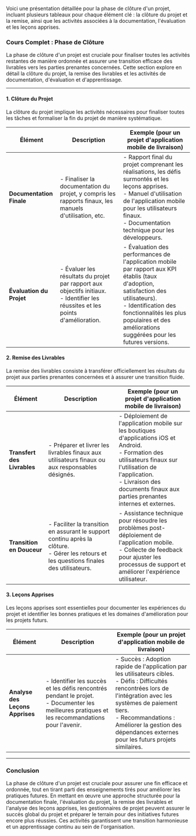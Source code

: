 
Voici une présentation détaillée pour la phase de clôture d'un projet, incluant plusieurs tableaux pour chaque élément clé : la clôture du projet et la remise, ainsi que les activités associées à la documentation, l'évaluation et les leçons apprises.

### Cours Complet : Phase de Clôture

La phase de clôture d'un projet est cruciale pour finaliser toutes les activités restantes de manière ordonnée et assurer une transition efficace des livrables vers les parties prenantes concernées. Cette section explore en détail la clôture du projet, la remise des livrables et les activités de documentation, d'évaluation et d'apprentissage.

---

#### 1. Clôture du Projet

La clôture du projet implique les activités nécessaires pour finaliser toutes les tâches et formaliser la fin du projet de manière systématique.

| **Élément**               | **Description**                                                                                         | **Exemple (pour un projet d'application mobile de livraison)**                                                                                                                                       |
|---------------------------|---------------------------------------------------------------------------------------------------------|-------------------------------------------------------------------------------------------------------------------------------------------------------------------------------------------------------|
| **Documentation Finale**  | - Finaliser la documentation du projet, y compris les rapports finaux, les manuels d'utilisation, etc. | - Rapport final du projet comprenant les réalisations, les défis surmontés et les leçons apprises.<br>- Manuel d'utilisation de l'application mobile pour les utilisateurs finaux.<br>- Documentation technique pour les développeurs.                                      |
| **Évaluation du Projet**  | - Évaluer les résultats du projet par rapport aux objectifs initiaux.<br>- Identifier les réussites et les points d'amélioration.                                    | - Évaluation des performances de l'application mobile par rapport aux KPI établis (taux d'adoption, satisfaction des utilisateurs).<br>- Identification des fonctionnalités les plus populaires et des améliorations suggérées pour les futures versions.                  |

#### 2. Remise des Livrables

La remise des livrables consiste à transférer officiellement les résultats du projet aux parties prenantes concernées et à assurer une transition fluide.

| **Élément**                 | **Description**                                                                                         | **Exemple (pour un projet d'application mobile de livraison)**                                                                                                                                       |
|-----------------------------|---------------------------------------------------------------------------------------------------------|-------------------------------------------------------------------------------------------------------------------------------------------------------------------------------------------------------|
| **Transfert des Livrables** | - Préparer et livrer les livrables finaux aux utilisateurs finaux ou aux responsables désignés.          | - Déploiement de l'application mobile sur les boutiques d'applications iOS et Android.<br>- Formation des utilisateurs finaux sur l'utilisation de l'application.<br>- Livraison des documents finaux aux parties prenantes internes et externes.                         |
| **Transition en Douceur**   | - Faciliter la transition en assurant le support continu après la clôture.<br>- Gérer les retours et les questions finales des utilisateurs.                      | - Assistance technique pour résoudre les problèmes post-déploiement de l'application mobile.<br>- Collecte de feedback pour ajuster les processus de support et améliorer l'expérience utilisateur.                                                                  |

#### 3. Leçons Apprises

Les leçons apprises sont essentielles pour documenter les expériences du projet et identifier les bonnes pratiques et les domaines d'amélioration pour les projets futurs.

| **Élément**                  | **Description**                                                                                         | **Exemple (pour un projet d'application mobile de livraison)**                                                                                                                                       |
|------------------------------|---------------------------------------------------------------------------------------------------------|-------------------------------------------------------------------------------------------------------------------------------------------------------------------------------------------------------|
| **Analyse des Leçons Apprises** | - Identifier les succès et les défis rencontrés pendant le projet.<br>- Documenter les meilleures pratiques et les recommandations pour l'avenir.                | - Succès : Adoption rapide de l'application par les utilisateurs cibles.<br>- Défis : Difficultés rencontrées lors de l'intégration avec les systèmes de paiement tiers.<br>- Recommandations : Améliorer la gestion des dépendances externes pour les futurs projets similaires. |

---

### Conclusion

La phase de clôture d'un projet est cruciale pour assurer une fin efficace et ordonnée, tout en tirant parti des enseignements tirés pour améliorer les pratiques futures. En mettant en œuvre une approche structurée pour la documentation finale, l'évaluation du projet, la remise des livrables et l'analyse des leçons apprises, les gestionnaires de projet peuvent assurer le succès global du projet et préparer le terrain pour des initiatives futures encore plus réussies. Ces activités garantissent une transition harmonieuse et un apprentissage continu au sein de l'organisation.
